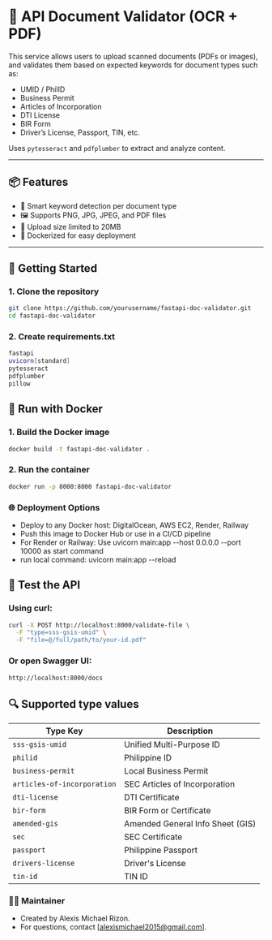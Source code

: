 # 🧾 API Document Validator (OCR + PDF)

This service allows users to upload scanned documents (PDFs or images), and validates them based on expected keywords for document types such as:

- UMID / PhilID
- Business Permit
- Articles of Incorporation
- DTI License
- BIR Form
- Driver’s License, Passport, TIN, etc.

Uses `pytesseract` and `pdfplumber` to extract and analyze content.

---

## 📦 Features

- 🧠 Smart keyword detection per document type
- 🖼 Supports PNG, JPG, JPEG, and PDF files
- 📏 Upload size limited to 20MB
- 🐳 Dockerized for easy deployment

---

## 🚀 Getting Started

### 1. Clone the repository

```bash
git clone https://github.com/yourusername/fastapi-doc-validator.git
cd fastapi-doc-validator
```

### 2. Create requirements.txt
```bash
fastapi
uvicorn[standard]
pytesseract
pdfplumber
pillow
```

## 🐳 Run with Docker

### 1. Build the Docker image
```bash
docker build -t fastapi-doc-validator .
```

### 2. Run the container
```bash
docker run -p 8000:8000 fastapi-doc-validator
```

### 🌐 Deployment Options
 - Deploy to any Docker host: DigitalOcean, AWS EC2, Render, Railway
 - Push this image to Docker Hub or use in a CI/CD pipeline
 - For Render or Railway: Use uvicorn main:app --host 0.0.0.0 --port 10000 as start command
 - run local command: uvicorn main:app --reload
## 🧪 Test the API

### Using curl:
```bash
curl -X POST http://localhost:8000/validate-file \
  -F "type=sss-gsis-umid" \
  -F "file=@/full/path/to/your-id.pdf"
```

### Or open Swagger UI:
```bash
http://localhost:8000/docs
```

## 🔍 Supported type values

| Type Key                    | Description                      |
| --------------------------- | -------------------------------- |
| `sss-gsis-umid`             | Unified Multi-Purpose ID         |
| `philid`                    | Philippine ID                    |
| `business-permit`           | Local Business Permit            |
| `articles-of-incorporation` | SEC Articles of Incorporation    |
| `dti-license`               | DTI Certificate                  |
| `bir-form`                  | BIR Form or Certificate          |
| `amended-gis`               | Amended General Info Sheet (GIS) |
| `sec`                       | SEC Certificate                  |
| `passport`                  | Philippine Passport              |
| `drivers-license`           | Driver's License                 |
| `tin-id`                    | TIN ID                           |

### 👨‍💻 Maintainer
 - Created by Alexis Michael Rizon.
 - For questions, contact [alexismichael2015@gmail.com].